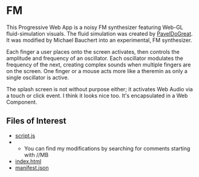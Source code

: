 # FM
This Progressive Web App is a noisy FM synthesizer featuring Web-GL fluid-simulation visuals. The fluid simulation was created by [PavelDoGreat](https://github.com/PavelDoGreat/WebGL-Fluid-Simulation). It was modified by Michael Bauchert into an experimental, FM synthesizer.

Each finger a user places onto the screen activates, then controls the amplitude and frequency of an oscillator. Each oscillator modulates the frequency of the next, creating complex sounds when multiple fingers are on the screen. One finger or a mouse acts more like a theremin as only a single oscillator is active.

The splash screen is not without purpose either; it activates Web Audio via a touch or click event. I think it looks nice too. It's encapsulated in a Web Component.

## Files of Interest
- [script.js]()
- - You can find my modifications by searching for comments starting with //MB
- [index.html]()
- [manifest.json]()
